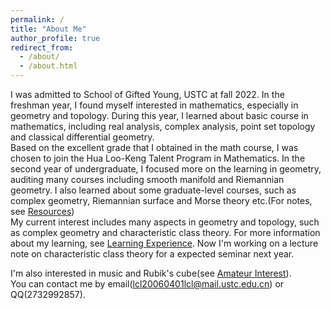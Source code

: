 ```yaml
---
permalink: /
title: "About Me"
author_profile: true
redirect_from: 
  - /about/
  - /about.html
---
```


I was admitted to School of Gifted Young, USTC at fall 2022. In the freshman year, I found myself interested in mathematics, especially in geometry and topology. During this year, I learned about basic course in mathematics, including real analysis, complex analysis, point set topology and classical differential geometry.   
Based on the excellent grade that I obtained in the math course, I was chosen to join the Hua Loo-Keng Talent Program in Mathematics. In the second year of undergraduate, I focused more on the learning in geometry, auditing many courses including smooth manifold and Riemannian geometry. I also learned about some graduate-level courses, such as complex geometry, Riemannian surface and Morse theory etc.(For notes, see [Resources](https://lyuchangle2006.github.io/Resources/))  
My current interest includes many aspects in geometry and topology, such as complex geometry and characteristic class theory. For more information about my learning, see [Learning Experience](https://lyuchangle2006.github.io/Learning/). Now I'm working on a lecture note on characteristic class theory for a expected seminar next year.

I'm also interested in music and Rubik's cube(see [Amateur Interest](https://lyuchangle2006.github.io/Interest/)).  
You can contact me by email(lcl20060401lcl@mail.ustc.edu.cn) or QQ(2732992857).


